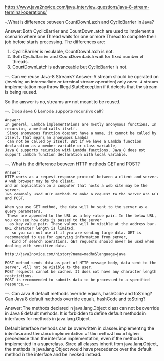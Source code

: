 
https://www.java2novice.com/java_interview_questions/java-8-stream-terminal-operations/

-.What is difference between CountDownLatch and CyclicBarrier in Java?

Answer:
Both CyclicBarrier and CountDownLatch are used to implement a scenario where one Thread waits for one or more
  Thread to complete their job before starts processing. The differences are:

1) CyclicBarrier is resulable, CountDownLatch is not.
2) Both CyclicBarrier and CountDownLatch wait for fixed number of threads.
3) CountDownLatch is advanceable but CyclicBarrier is not.

--. Can we reuse Java-8 Streams?
Answer:
A stream should be operated on (invoking an intermediate or terminal stream operation) only once. 
A stream implementation may throw IllegalStateException if it detects that the stream is being reused.

So the answer is no, streams are not meant to be reused.

--. Does Java 8 Lambda supports recursive call?
    
    Answer:
    In general, Lambda implementations are mostly anonymous functions. In recursion, a method calls itself.
     Since anonymous function doesnot have a name, it cannot be called by itself. That means an anonymous Lambda 
     can not be called by itself. But if we have a Lambda function declaration as a member variable or class variable, 
    Java 8 supports recursion with Lambda functions. Java 8 does not support Lambda function declaration with local variable.
--. What is the difference between HTTP methods GET and POST?
    
    Answer:
    HTTP works as a request-response protocol between a client and server. A web browser may be the client, 
    and an application on a computer that hosts a web site may be the server. 
    Two commonly used HTTP methods to make a request to the server are GET and POST.
    
    When you use GET method, the data will be sent to the server as a query parameters.
     These are appended to the URL as a key value pair. In the below URL, you can see how data is passed to the server
      as key value pair. These values will be visible at the address bar. URL character length is limited,
       so you can not use it if you are sending large data. GET is recommended to use for querying information from server, 
       kind of search operations. GET requests should never be used when dealing with sensitive data.
    
    http://java2novice.com/history?name=madhu&language=java
    
    POST method sends data as part of HTTP message body, data sent to the server, will not be visible to the user. 
    POST requests cannot be cached. It does not have any character length restrictions. 
    POST is recommended to submits data to be processed to a specified resource.--
--. Can Java 8 default methods override equals, hashCode and toString?
Can Java 8 default methods override equals, hashCode and toString?

Answer:
The methods declared in java.lang.Object class can not be override in Java 8 default methods. It is forbidden 
to define default methods in interfaces for methods in java.lang.Object.

Default interface methods can be overwritten in classes implementing the interface and the class implementation 
of the method has a higher precedence than the interface implementation, even if the method is implemented in a superclass.
 Since all classes inherit from java.lang.Object, the methods in java.lang.Object would have precedence over the default
  method in the interface and be invoked instead.